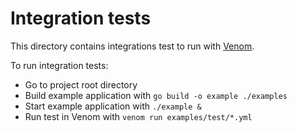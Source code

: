 # Integration tests

This directory contains integrations test to run with [Venom](https://github.com/intercloud/venom).

To run integration tests:

- Go to project root directory
- Build example application with `go build -o example ./examples`
- Start example application with `./example &`
- Run test in Venom with `venom run examples/test/*.yml`
